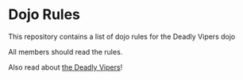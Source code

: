 Dojo Rules
==========

This repository contains a list of dojo rules for the Deadly Vipers dojo

All members should read the rules.

Also read about [the Deadly Vipers](https://github.com/deadlyvipers)!
